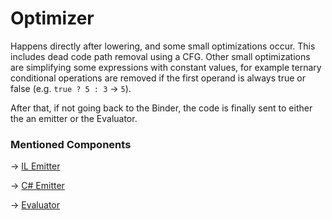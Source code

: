 # Optimizer

Happens directly after lowering, and some small optimizations occur. This includes dead code path removal using a CFG.
Other small optimizations are simplifying some expressions with constant values, for example ternary conditional
operations are removed if the first operand is always true or false (e.g. `true ? 5 : 3` -> `5`).

After that, if not going back to the Binder, the code is finally sent to either the an emitter or the Evaluator.

### Mentioned Components

-> [IL Emitter](ILEmitter.md)

-> [C# Emitter](CSharpEmitter.md)

-> [Evaluator](Evaluator.md)
